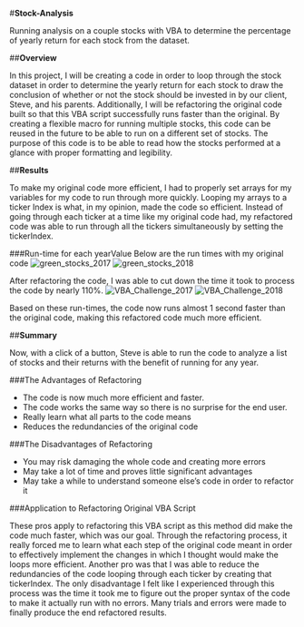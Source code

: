 #**Stock-Analysis**

Running analysis on a couple stocks with VBA to determine the percentage of yearly return for each stock from the dataset.

##**Overview**

In this project, I will be creating a code in order to loop through the stock dataset in order to determine the yearly return for each stock to draw the conclusion of whether or not the stock should be invested in by our client, Steve, and his parents. Additionally, I will be refactoring the original code built so that this VBA script successfully runs faster than the original. By creating a flexible macro for running multiple stocks, this code can be reused in the future to be able to run on a different set of stocks. The purpose of this code is to be able to read how the stocks performed at a glance with proper formatting and legibility. 

##**Results**

To make my original code more efficient, I had to properly set arrays for my variables for my code to run through more quickly. Looping my arrays to a ticker Index is what, in my opinion, made the code so efficient. Instead of going through each ticker at a time like my original code had, my refactored code was able to run through all the tickers simultaneously by setting the tickerIndex. 

###Run-time for each yearValue
Below are the run times with my original code
![green_stocks_2017](https://user-images.githubusercontent.com/105755095/174363576-eae46d4f-1d43-4deb-a144-7ff972993474.png)
![green_stocks_2018](https://user-images.githubusercontent.com/105755095/174363940-125a7b4a-cb89-4f84-b57f-6fef4df6e3f2.png)

After refactoring the code, I was able to cut down the time it took to process the code by nearly 110%.
![VBA_Challenge_2017](https://user-images.githubusercontent.com/105755095/174364554-42f7114f-3618-45e6-b06d-899b3a409c92.png)
![VBA_Challenge_2018](https://user-images.githubusercontent.com/105755095/174364905-bc7ec1e4-601c-4963-8ee3-ba426d315a8c.png)

Based on these run-times, the code now runs almost 1 second faster than the original code, making this refactored code much more efficient. 

##**Summary**

Now, with a click of a button, Steve is able to run the code to analyze a list of stocks and their returns with the benefit of running for any year. 

###The Advantages of Refactoring
-	The code is now much more efficient and faster.
-	The code works the same way so there is no surprise for the end user.
-	Really learn what all parts to the code means
-	Reduces the redundancies of the original code

###The Disadvantages of Refactoring
-	You may risk damaging the whole code and creating more errors
-	May take a lot of time and proves little significant advantages
-	May take a while to understand someone else’s code in order to refactor it

###Application to Refactoring Original VBA Script

These pros apply to refactoring this VBA script as this method did make the code much faster, which was our goal. Through the refactoring process, it really forced me to learn what each step of the original code meant in order to effectively implement the changes in which I thought would make the loops more efficient. Another pro was that I was able to reduce the redundancies of the code looping through each ticker by creating that tickerIndex. The only disadvantage I felt like I experienced through this process was the time it took me to figure out the proper syntax of the code to make it actually run with no errors. Many trials and errors were made to finally produce the end refactored results.  
